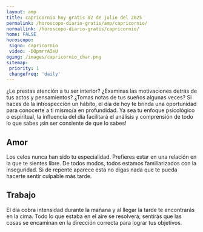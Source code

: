 ```yaml
---
layout: amp
title: capricornio hoy gratis 02 de julio del 2025 
permalink: /horoscopo-diario-gratis/amp/capricornio/
normallink: /horoscopo-diario-gratis/capricornio/
home: FALSE
horoscopo:
 signo: capricornio
 video: -DQpmrrAIeU
ogimg: /images/capricornio_char.png
sitemap:
 priority: 1
 changefreq: 'daily'
---
```



¿Le prestas atención a tu ser interior? ¿Examinas las motivaciones detrás de tus actos y pensamientos? ¿Tomas notas de tus sueños algunas veces? Si haces de la introspección un hábito, el día de hoy te brinda una oportunidad para conocerte a ti mismo/a en profundidad. Ya sea tu enfoque psicológico o espiritual, la influencia del día facilitará el análisis y comprensión de todo lo que sabes ¡sin ser consiente de que lo sabes!

## Amor

Los celos nunca han sido tu especialidad. Prefieres estar en una relación en la que te sientes libre. De todos modos, todos estamos familiarizados con la inseguridad. Si de repente aparece esta no digas nada que te pueda hacerte sentir culpable más tarde.

## Trabajo

El día cobra intensidad durante la mañana y al llegar la tarde te encontrarás en la cima. Todo lo que estaba en el aire se resolverá; sentirás que las cosas se encaminan en la dirección correcta para lograr tus objetivos.
